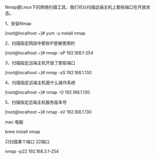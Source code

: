 Nmap是Linux下的网络扫描工具，我们可以扫描远端主机上那些端口在开放状态。

1、安装Nmap

[root@localhost ~]# yum -y install nmap

2、扫描指定网段中那些IP是被使用的

[root@localhost ~]# nmap -sP 192.168.1-254

3、扫描指定远端主机开放了那些端口

[root@localhost ~]# nmap -sS 192.168.1.130

4、扫描指定远端主机是什么操作系统

[root@localhost ~]# nmap -O 192.168.1.130

5、扫描指定远端主机服务版本号

[root@localhost ~]# nmap -sV 192.168.1.130





mac 电脑



brew install nmap





只扫描某个端口 22端口

nmap -p22 192.168.3.1-254



